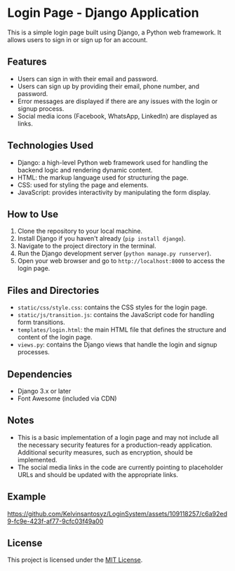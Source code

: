 # Login Page - Django Application

This is a simple login page built using Django, a Python web framework. It allows users to sign in or sign up for an account.

## Features

- Users can sign in with their email and password.
- Users can sign up by providing their email, phone number, and password.
- Error messages are displayed if there are any issues with the login or signup process.
- Social media icons (Facebook, WhatsApp, LinkedIn) are displayed as links.

## Technologies Used

- Django: a high-level Python web framework used for handling the backend logic and rendering dynamic content.
- HTML: the markup language used for structuring the page.
- CSS: used for styling the page and elements.
- JavaScript: provides interactivity by manipulating the form display.

## How to Use

1. Clone the repository to your local machine.
2. Install Django if you haven't already (`pip install django`).
3. Navigate to the project directory in the terminal.
4. Run the Django development server (`python manage.py runserver`).
5. Open your web browser and go to `http://localhost:8000` to access the login page.

## Files and Directories

- `static/css/style.css`: contains the CSS styles for the login page.
- `static/js/transition.js`: contains the JavaScript code for handling form transitions.
- `templates/login.html`: the main HTML file that defines the structure and content of the login page.
- `views.py`: contains the Django views that handle the login and signup processes.

## Dependencies

- Django 3.x or later
- Font Awesome (included via CDN)

## Notes

- This is a basic implementation of a login page and may not include all the necessary security features for a production-ready application. Additional security measures, such as encryption, should be implemented.
- The social media links in the code are currently pointing to placeholder URLs and should be updated with the appropriate links.

## Example


https://github.com/Kelvinsantosyz/LoginSystem/assets/109118257/c6a92ed9-fc9e-423f-af77-9cfc03f49a00



## License

This project is licensed under the [MIT License](LICENSE).
